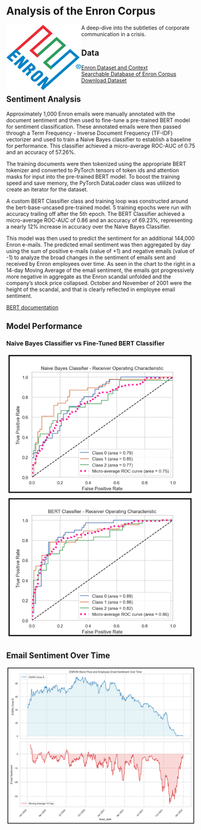 # Analysis of the Enron Corpus
<img align="left" width="200" height="175" src="https://github.com/awright813/enron/blob/master/misc/logo.png">
A deep-dive into the subtleties of corporate communication in a crisis.

## Data
[Enron Dataset and Context](https://www.cs.cmu.edu/~enron/)  
[Searchable Database of Enron Corpus](http://www.enron-mail.com)  
[Download Dataset](https://academictorrents.com/details/4697a6e1e7841602651b087d84f904d43590d4ff)  


## Sentiment Analysis
Approximately 1,000 Enron emails were manually annotated with the document sentiment and then used to fine-tune a pre-trained BERT model for sentiment classification. These annotated emails were then passed through a Term Frequency - Inverse Document Frequency (TF-IDF) vectorizer and used to train a Naive Bayes classifier to establish a baseline for performance. This classifier achieved a micro-average ROC-AUC of 0.75 and an accuracy of 57.26%.

The training documents were then tokenized using the appropriate BERT tokenizer and converted to PyTorch tensors of token ids and attention masks for input into the pre-trained BERT model. To boost the training speed and save memory, the PyTorch DataLoader class was utilized to create an iterator for the dataset. 

A custom BERT Classifier class and training loop was constructed around the bert-base-uncased pre-trained model. 5 training epochs were run with accuracy trailing off after the 5th epoch. The BERT Classifier achieved a micro-average ROC-AUC of 0.86 and an accuracy of 69.23%, representing a nearly 12% increase in accuracy over the Naive Bayes Classifier.

This model was then used to predict the sentiment for an additional 144,000 Enron e-mails. The predicted email sentiment was then aggregated by day using the sum of positive e-mails (value of +1) and negative emails (value of -1) to analyze the broad changes in the sentiment of emails sent and received by Enron employees over time. As seen in the chart to the right in a 14-day Moving Average of the email sentiment, the emails got progressively more negative in aggregate as the Enron scandal unfolded and the company’s stock price collapsed. October and November of 2001 were the height of the scandal, and that is clearly reflected in employee email sentiment.

[BERT documentation](https://huggingface.co/bert-base-uncased)

## Model Performance
### Naive Bayes Classifier vs Fine-Tuned BERT Classifier
<p float="left">
  <img src="https://github.com/awright813/enron/blob/master/misc/naive_bayes_ROC.png" width="500" />
  <img src="https://github.com/awright813/enron/blob/master/misc/BERT_ROC.png" width="500" /> 
</p>

## Email Sentiment Over Time
<img src="https://github.com/awright813/enron/blob/master/misc/stock_sentiment.png" width="1000" />
